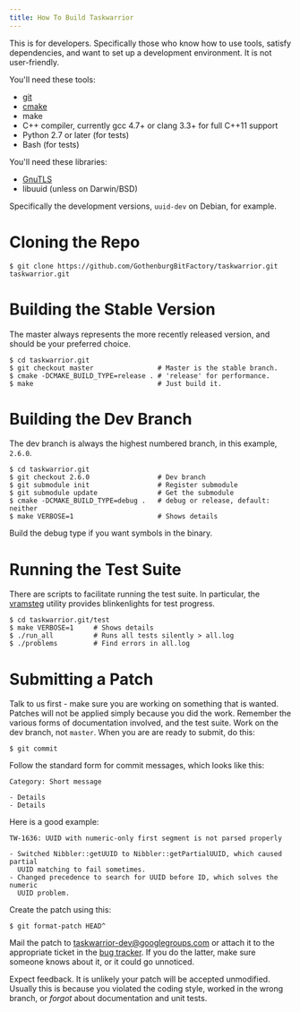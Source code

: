 ```yaml
---
title: How To Build Taskwarrior
---
```


This is for developers. Specifically those who know how to use tools, satisfy
dependencies, and want to set up a development environment. It is not
user-friendly.

You\'ll need these tools:

-   [git](https://git-scm.com/)
-   [cmake](https://cmake.org)
-   make
-   C++ compiler, currently gcc 4.7+ or clang 3.3+ for full C++11 support
-   Python 2.7 or later (for tests)
-   Bash (for tests)

You\'ll need these libraries:

-   [GnuTLS](https://www.gnutls.org/)
-   libuuid (unless on Darwin/BSD)

Specifically the development versions, `uuid-dev` on Debian, for example.


# Cloning the Repo

    $ git clone https://github.com/GothenburgBitFactory/taskwarrior.git taskwarrior.git


# Building the Stable Version

The master always represents the more recently released version, and should be
your preferred choice.

    $ cd taskwarrior.git
    $ git checkout master                # Master is the stable branch.
    $ cmake -DCMAKE_BUILD_TYPE=release . # 'release' for performance.
    $ make                               # Just build it.


# Building the Dev Branch

The dev branch is always the highest numbered branch, in this example, `2.6.0`.

    $ cd taskwarrior.git
    $ git checkout 2.6.0                 # Dev branch
    $ git submodule init                 # Register submodule
    $ git submodule update               # Get the submodule
    $ cmake -DCMAKE_BUILD_TYPE=debug .   # debug or release, default: neither
    $ make VERBOSE=1                     # Shows details

Build the debug type if you want symbols in the binary.


# Running the Test Suite

There are scripts to facilitate running the test suite. In particular, the
[vramsteg](https://gothenburgbitfactory.org/projects/vramsteg) utility
provides blinkenlights for test progress.

    $ cd taskwarrior.git/test
    $ make VERBOSE=1     # Shows details
    $ ./run_all          # Runs all tests silently > all.log
    $ ./problems         # Find errors in all.log


# Submitting a Patch

Talk to us first - make sure you are working on something that is wanted.
Patches will not be applied simply because you did the work. Remember the
various forms of documentation involved, and the test suite. Work on the dev
branch, not `master`. When you are are ready to submit, do this:

    $ git commit

Follow the standard form for commit messages, which looks like this:

    Category: Short message

    - Details
    - Details

Here is a good example:

    TW-1636: UUID with numeric-only first segment is not parsed properly

    - Switched Nibbler::getUUID to Nibbler::getPartialUUID, which caused partial
      UUID matching to fail sometimes.
    - Changed precedence to search for UUID before ID, which solves the numeric
      UUID problem.

Create the patch using this:

    $ git format-patch HEAD^

Mail the patch to <taskwarrior-dev@googlegroups.com> or attach it to the
appropriate ticket in the [bug
tracker](https://github.com/GothenburgBitFactory/taskwarrior/issues). If you do
the latter, make sure someone knows about it, or it could go unnoticed.

Expect feedback. It is unlikely your patch will be accepted unmodified. Usually
this is because you violated the coding style, worked in the wrong branch, or
*forgot* about documentation and unit tests.
